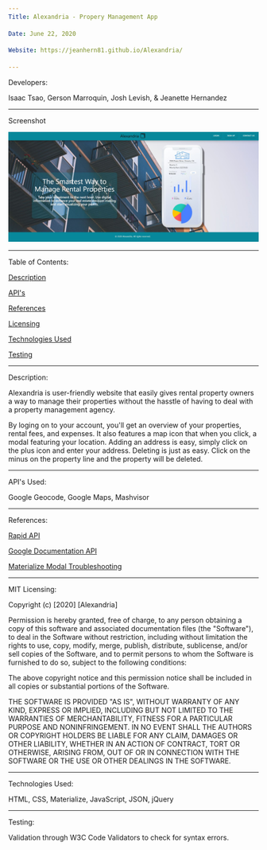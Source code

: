 ```yaml
---
Title: Alexandria - Propery Management App

Date: June 22, 2020

Website: https://jeanhern81.github.io/Alexandria/

---
```


Developers: 

Isaac Tsao, Gerson Marroquin, Josh Levish, & Jeanette Hernandez

---
Screenshot

![Screenshot](./assets/images/screenshot.JPG)

---

Table of Contents:

[Description](#Descripion)

[API's](#API's)

[References](#References)

[Licensing](#API)

[Technologies Used](#Techologies)

[Testing](#Testing)


---
<a name="Description">Description:</a>

Alexandria is user-friendly website that easily gives rental property owners a way to manage their properties without the hasstle of having to deal with a property management agency. 

By loging on to your account, you'll get an overview of your properties, rental fees, and expenses. It also features a map icon that when you click, a modal featuring your location. Adding an address is easy, simply click on the plus icon and enter your address. Deleting is just as easy. Click on the minus on the property line and the property will be deleted. 

---
<a name="API">API's Used:</a>

Google Geocode, Google Maps, Mashvisor

---
<a name="References">References:</a>

<a href="https://rapidapi.com/">Rapid API</a>

<a href="https://cloud.google.com/apis/design/documentation">Google Documentation API</a>

<a href="https://medium.com/@vaibhav1180/how-to-use-materialize-css-modal-in-react-53f9c85ba40d">Materialize Modal Troubleshooting</a>

---
<a name="Licensing">MIT Licensing:</a>

Copyright (c) [2020] [Alexandria]

Permission is hereby granted, free of charge, to any person obtaining a copy of this software and associated documentation files (the "Software"), to deal in the Software without restriction, including without limitation the rights to use, copy, modify, merge, publish, distribute, sublicense, and/or sell copies of the Software, and to permit persons to whom the Software is furnished to do so, subject to the following conditions:

The above copyright notice and this permission notice shall be included in all copies or substantial portions of the Software.

THE SOFTWARE IS PROVIDED "AS IS", WITHOUT WARRANTY OF ANY KIND, EXPRESS OR IMPLIED, INCLUDING BUT NOT LIMITED TO THE WARRANTIES OF MERCHANTABILITY, FITNESS FOR A PARTICULAR PURPOSE AND NONINFRINGEMENT. IN NO EVENT SHALL THE AUTHORS OR COPYRIGHT HOLDERS BE LIABLE FOR ANY CLAIM, DAMAGES OR OTHER LIABILITY, WHETHER IN AN ACTION OF CONTRACT, TORT OR OTHERWISE, ARISING FROM, OUT OF OR IN CONNECTION WITH THE SOFTWARE OR THE USE OR OTHER DEALINGS IN THE SOFTWARE.

---
<a name="Techonologies">Technologies Used:</a>

HTML, CSS, Materialize, JavaScript, JSON, jQuery

---
<a name="Testing">Testing:</a>

Validation through W3C Code Validators to check for syntax errors. 
